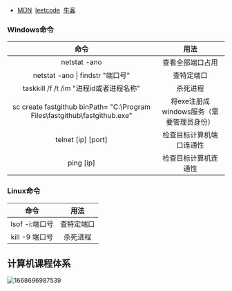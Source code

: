 - [MDN](https://developer.mozilla.org/zh-CN/)&nbsp;&nbsp;[leetcode](https://leetcode.cn/)&nbsp;&nbsp;[牛客](https://www.nowcoder.com/)
 
### Windows命令
| 命令 | 用法 |
| :-----: | :----: |
| netstat -ano | 查看全部端口占用 |
| netstat -ano \| findstr "端口号" | 查特定端口 |
| taskkill /f /t /im "进程id或者进程名称" | 杀死进程 |
| sc create fastgithub binPath= "C:\Program Files\fastgithub\fastgithub.exe" | 将exe注册成windows服务（需要管理员身份） |
| telnet [ip] [port] | 检查目标计算机端口连通性 |
| ping [ip] | 检查目标计算机连通性 |
### Linux命令
| 命令 | 用法 |
| :-----: | :----: |
| lsof -i:端口号 | 查特定端口 |
| kill -9 端口号 | 杀死进程 |


## 计算机课程体系
![1668696987539](https://user-images.githubusercontent.com/26899221/202480138-46df46e7-7f08-463d-be70-e4cd6f00949c.jpg)


